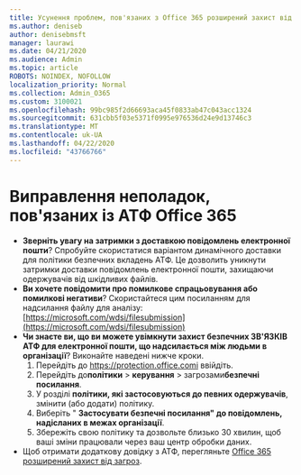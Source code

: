 ```yaml
---
title: Усунення проблем, пов'язаних з Office 365 розширений захист від загроз (АТФ)
ms.author: deniseb
author: denisebmsft
manager: laurawi
ms.date: 04/21/2020
ms.audience: Admin
ms.topic: article
ROBOTS: NOINDEX, NOFOLLOW
localization_priority: Normal
ms.collection: Admin_O365
ms.custom: 3100021
ms.openlocfilehash: 99bc985f2d66693aca45f0833ab47c043acc1324
ms.sourcegitcommit: 631cbb5f03e5371f0995e976536d24e9d13746c3
ms.translationtype: MT
ms.contentlocale: uk-UA
ms.lasthandoff: 04/22/2020
ms.locfileid: "43766766"
---
```

# <a name="troubleshoot-issues-with-office-365-atp"></a>Виправлення неполадок, пов'язаних із АТФ Office 365

- **Зверніть увагу на затримки з доставкою повідомлень електронної пошти**? Спробуйте скористатися варіантом динамічного доставки для політики безпечних вкладень АТФ. Це дозволить уникнути затримки доставки повідомлень електронної пошти, захищаючи одержувачів від шкідливих файлів.
- **Ви хочете повідомити про помилкове спрацьовування або помилкові негативи**? Скористайтеся цим посиланням для надсилання файлу для аналізу:[https://microsoft.com/wdsi/filesubmission](https://microsoft.com/wdsi/filesubmission)
- **Чи знаєте ви, що ви можете увімкнути захист безпечних ЗВ'ЯЗКІВ АТФ для електронної пошти, що надсилається між людьми в організації**? Виконайте наведені нижче кроки.
    1. Перейдіть до https://protection.office.comі ввійдіть.
    2. Перейдіть до**політики** >  **керування** > загрозами**безпечні посилання**.
    3. У розділі **політики, які застосовуються до певних одержувачів**, змінити (або додати) політику.
    4. Виберіть " **Застосувати безпечні посилання" до повідомлень, надісланих в межах організації**.
    5. Збережіть свою політику та дозвольте близько 30 хвилин, щоб ваші зміни працювали через ваш центр обробки даних.
- Щоб отримати додаткову довідку з АТФ, перегляньте [Office 365 розширений захист від загроз](https://docs.microsoft.com/office365/securitycompliance/office-365-atp).
